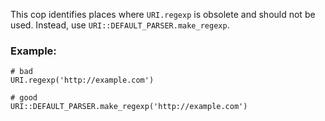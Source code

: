 This cop identifies places where `URI.regexp` is obsolete and should
not be used. Instead, use `URI::DEFAULT_PARSER.make_regexp`.

### Example:
    # bad
    URI.regexp('http://example.com')

    # good
    URI::DEFAULT_PARSER.make_regexp('http://example.com')
